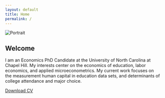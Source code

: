 ```yaml
---
layout: default
title: Home
permalink: /
---
```


<section class="section home-intro">
  <img src="{{ '/assets/images/headshot.jpeg' | relative_url }}" alt="Portrait" class="intro-photo" />
  <div class="intro-content">
    <h1>Welcome</h1>
    <p>
    I am an Economics PhD Candidate at the University of North Carolina at
    Chapel Hill. My interests center on the economics of education, labor
    economics, and applied microeconometrics. My current work focuses on the
    measurement human capital in education data sets, and determinants of
    college attendance and major choice.
    </p>
    <a class="button" href="https://www.dropbox.com/scl/fi/eg0a793a9i3zfht4yh85x/Barker_CV.pdf?rlkey=a4375ludnl1xxf5xtrbffz8bf&st=uztcqbfc&dl=0" target="_blank" rel="noopener">Download CV</a>
  </div>
</section>

